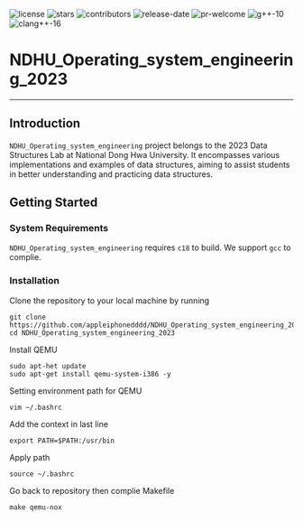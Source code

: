 ![license](https://img.shields.io/github/license/DVLab-NTU/qsyn?style=plastic)
![stars](https://img.shields.io/github/stars/DVLab-NTU/qsyn?style=plastic)
![contributors](https://img.shields.io/github/contributors/DVLab-NTU/qsyn?style=plastic)
![release-date](https://img.shields.io/github/release-date-pre/DVLab-NTU/qsyn?style=plastic)
![pr-welcome](https://img.shields.io/badge/PRs-welcome-green?style=plastic)
![g++-10](https://img.shields.io/badge/g++-≥10-blue?style=plastic)
![clang++-16](https://img.shields.io/badge/clang++-≥16-blueviolet?style=plastic)

# NDHU_Operating_system_engineering_2023

---

## Introduction
`NDHU_Operating_system_engineering` project belongs to the 2023 Data Structures Lab at National Dong Hwa University. It encompasses various implementations and examples of data structures, aiming to assist students in better understanding and practicing data structures.

## Getting Started

### System Requirements

`NDHU_Operating_system_engineering` requires `c18` to build. We support `gcc` to complie. 

### Installation

Clone the repository to your local machine by running

```shell!
git clone https://github.com/appleiphonedddd/NDHU_Operating_system_engineering_2023.git
cd NDHU_Operating_system_engineering_2023
```
Install QEMU

```shell!
sudo apt-het update
sudo apt-get install qemu-system-i386 -y
```

Setting environment path for QEMU

```shell!
vim ~/.bashrc
```

Add the context in last line

```shell!
export PATH=$PATH:/usr/bin
```

Apply path

```shell!
source ~/.bashrc
```

Go back to repository then complie Makefile

```shell!
make qemu-nox
```


